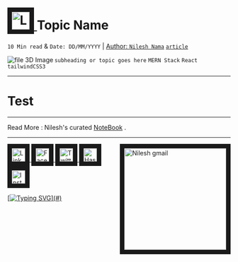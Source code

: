 <!-- Header Section -->

# <a href="#" target="_blank"> <img src="https://user-images.githubusercontent.com/83578068/185099071-1dacfa46-a984-4cbb-8a2e-16960c5f9995.png" alt="Lamp 3D Image" width="40" border="10" /> </a> Topic Name

`10 Min read` & `Date: DD/MM/YYYY` | [Author: `Nilesh Nama`](https://github.com/NileshNama)  [`article`](------------------)


<!-- Banner Section -->

 <a href="#" target="_blank" > <img align="left"  src="https://user-images.githubusercontent.com/109365075/232443820-73b431e8-5184-484f-8174-9c6ec4108596.png"   alt=" file 3D Image" /> </a> 
  `subheading or topic goes here` `MERN Stack` `React` `tailwindCSS3`
  
  ---
  
  
<!-- ## Write content here -->

# Test


---

<!-- read more Notes   -->

Read More : Nilesh's curated [NoteBook](https://github.com/VebGlitch/NoteBook)  .

---
<!-- Connect with me  -->
<a href="#" target="_blank"> <img align="right" src="https://user-images.githubusercontent.com/83578068/190886850-029b2ce4-7b0d-47dd-8781-7092bee9b79e.png" alt="Nilesh gmail" width="230" border="10"/> </a>

<a href="https://www.linkedin.com/company/82633341" target="_blank"> <img src="https://user-images.githubusercontent.com/83578068/182090042-66a4d07a-19b3-4a0e-bb55-90433202f364.png" alt="LinkedIN" width="30" height="30" border="10"/>   <a href="https://www.facebook.com/vebglitch/" target="_blank"> <img  src="https://user-images.githubusercontent.com/83578068/182090072-f1ec00dd-05fa-46e5-92f9-6b91bda8cedf.png" alt="FaceBook" width="30" height="30" border="10"/> <a href="https://www.twitter.com/vebglitch" target="_blank"> <img  src="https://user-images.githubusercontent.com/83578068/182090162-2185eaae-fa13-46e7-9234-35e9aaae4a90.png" alt="Twitter" width="30" height="30" border="10"/> <a href="https://hashnode.com/@Vebglitch" target="_blank"> <img  src="https://user-images.githubusercontent.com/83578068/182090131-0eb5011a-7611-45c7-8e3a-42416d7a3100.png" alt="HashNode" width="30" height="30" border="10"/>
<a href="https://www.instagram.com/vebglitch" target="_blank"> <img  src="https://user-images.githubusercontent.com/83578068/182090113-295874ae-3dee-445c-831a-a42314543047.png" alt="Instagram" width="30" height="30" border="10"/>


 <!-- moving text -->

[![Typing SVG](https://readme-typing-svg.herokuapp.com?font=Montserrat&width=600&height=100&lines=thank+you+so+much%2C+have+a+great+day+!)](#)

<!-- End of the File by NileshNama NileshNama and MIT Licensed-->
